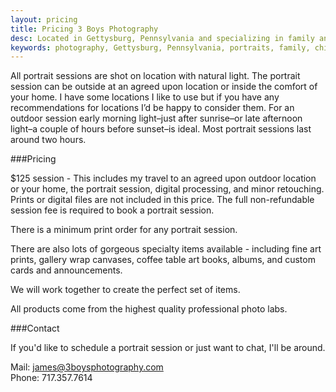 ```yaml
---
layout: pricing
title: Pricing 3 Boys Photography
desc: Located in Gettysburg, Pennsylvania and specializing in family and children's portraits.
keywords: photography, Gettysburg, Pennsylvania, portraits, family, children
---
```

All portrait sessions are shot on location with natural light. The portrait session can be outside at an agreed upon location or inside the comfort of your home. I have some locations I like to use but if you have any recommendations for locations I’d be happy to consider them. For an outdoor session early morning light–just after sunrise–or late afternoon light–a couple of hours before sunset–is ideal. Most portrait sessions last around two hours. 

###Pricing

$125 session - This includes my travel to an agreed upon outdoor location or your home, the portrait session, digital processing, and minor retouching. Prints or digital files are not included in this price. The full non-refundable session fee is required to book a portrait session.

There is a minimum print order for any portrait session.
  
There are also lots of gorgeous specialty items available - including fine art prints, gallery wrap canvases, coffee table art books, albums, and custom cards and announcements. 

We will work together to create the perfect set of items.

All products come from the highest quality professional photo labs. 

###Contact

If you'd like to schedule a portrait session or just want to chat, I'll be around.

Mail: <james@3boysphotography.com>  
Phone: 717.357.7614